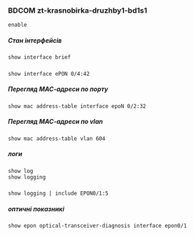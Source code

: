 ### BDCOM  zt-krasnobirka-druzhby1-bd1s1
    enable
##### Стан інтерфейсів
    show interface brief
#####    
    show interface ePON 0/4:42
##### Перегляд МАС-адреси по порту
    show mac address-table interface epoN 0/2:32
##### Перегляд МАС-адреси по vlan
    show mac address-table vlan 604                    
##### логи
    show log 
    show logging
#####
    show logging | include EPON0/1:5
##### оптичні показникі
    show epon optical-transceiver-diagnosis interface epon0/1 
